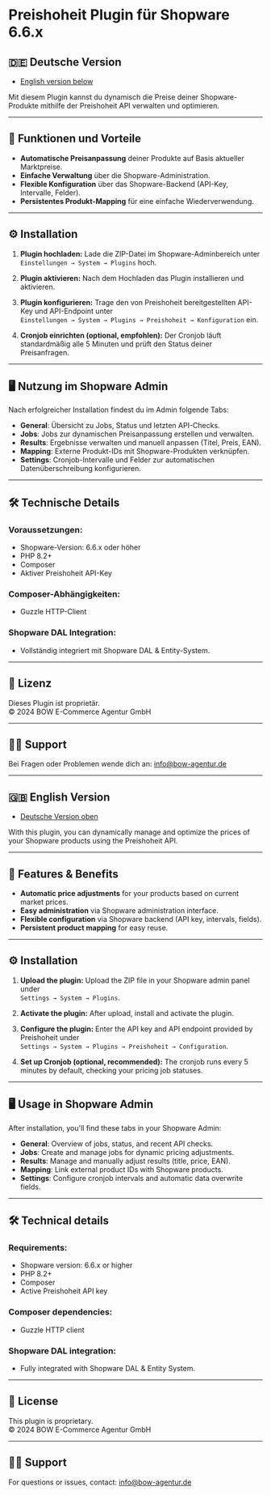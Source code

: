 # Preishoheit Plugin für Shopware 6.6.x

## 🇩🇪 Deutsche Version
- [English version below](#gb-english-version)

Mit diesem Plugin kannst du dynamisch die Preise deiner Shopware-Produkte mithilfe der Preishoheit API verwalten und optimieren.

---

## 🚀 Funktionen und Vorteile

- **Automatische Preisanpassung** deiner Produkte auf Basis aktueller Marktpreise.
- **Einfache Verwaltung** über die Shopware-Administration.
- **Flexible Konfiguration** über das Shopware-Backend (API-Key, Intervalle, Felder).
- **Persistentes Produkt-Mapping** für eine einfache Wiederverwendung.

---

## ⚙️ Installation

1. **Plugin hochladen:**
   Lade die ZIP-Datei im Shopware-Adminbereich unter  
   `Einstellungen → System → Plugins` hoch.

2. **Plugin aktivieren:**
   Nach dem Hochladen das Plugin installieren und aktivieren.

3. **Plugin konfigurieren:**
   Trage den von Preishoheit bereitgestellten API-Key und API-Endpoint unter  
   `Einstellungen → System → Plugins → Preishoheit → Konfiguration` ein.

4. **Cronjob einrichten (optional, empfohlen):**
   Der Cronjob läuft standardmäßig alle 5 Minuten und prüft den Status deiner Preisanfragen.

---

## 🖥️ Nutzung im Shopware Admin

Nach erfolgreicher Installation findest du im Admin folgende Tabs:

- **General**: Übersicht zu Jobs, Status und letzten API-Checks.
- **Jobs**: Jobs zur dynamischen Preisanpassung erstellen und verwalten.
- **Results**: Ergebnisse verwalten und manuell anpassen (Titel, Preis, EAN).
- **Mapping**: Externe Produkt-IDs mit Shopware-Produkten verknüpfen.
- **Settings**: Cronjob-Intervalle und Felder zur automatischen Datenüberschreibung konfigurieren.

---

## 🛠️ Technische Details

### Voraussetzungen:
- Shopware-Version: 6.6.x oder höher
- PHP 8.2+
- Composer
- Aktiver Preishoheit API-Key

### Composer-Abhängigkeiten:
- Guzzle HTTP-Client

### Shopware DAL Integration:
- Vollständig integriert mit Shopware DAL & Entity-System.

---

## 📝 Lizenz
Dieses Plugin ist proprietär.  
© 2024 BOW E-Commerce Agentur GmbH

---

## 🧑‍💻 Support
Bei Fragen oder Problemen wende dich an: [info@bow-agentur.de](mailto:info@bow-agentur.de)

---

## 🇬🇧 English Version
- [Deutsche Version oben](#deutsche-version)

With this plugin, you can dynamically manage and optimize the prices of your Shopware products using the Preishoheit API.

---

## 🚀 Features & Benefits

- **Automatic price adjustments** for your products based on current market prices.
- **Easy administration** via Shopware administration interface.
- **Flexible configuration** via Shopware backend (API key, intervals, fields).
- **Persistent product mapping** for easy reuse.

---

## ⚙️ Installation

1. **Upload the plugin:**
   Upload the ZIP file in your Shopware admin panel under  
   `Settings → System → Plugins`.

2. **Activate the plugin:**
   After upload, install and activate the plugin.

3. **Configure the plugin:**
   Enter the API key and API endpoint provided by Preishoheit under  
   `Settings → System → Plugins → Preishoheit → Configuration`.

4. **Set up Cronjob (optional, recommended):**
   The cronjob runs every 5 minutes by default, checking your pricing job statuses.

---

## 🖥️ Usage in Shopware Admin

After installation, you'll find these tabs in your Shopware Admin:

- **General**: Overview of jobs, status, and recent API checks.
- **Jobs**: Create and manage jobs for dynamic pricing adjustments.
- **Results**: Manage and manually adjust results (title, price, EAN).
- **Mapping**: Link external product IDs with Shopware products.
- **Settings**: Configure cronjob intervals and automatic data overwrite fields.

---

## 🛠️ Technical details

### Requirements:
- Shopware version: 6.6.x or higher
- PHP 8.2+
- Composer
- Active Preishoheit API key

### Composer dependencies:
- Guzzle HTTP client

### Shopware DAL integration:
- Fully integrated with Shopware DAL & Entity System.

---

## 📝 License
This plugin is proprietary.  
© 2024 BOW E-Commerce Agentur GmbH

---

## 🧑‍💻 Support
For questions or issues, contact: [info@bow-agentur.de](mailto:info@bow-agentur.de)
